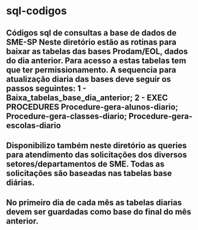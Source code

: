 # sql-codigos
 Códigos sql de consultas a base de dados de SME-SP
Neste diretório estão as rotinas para baixar as tabelas das bases Prodam/EOL, dados do dia anterior.
Para acesso a estas tabelas tem que ter permissionamento.
A sequencia para atualização diaria das bases deve seguir os passos seguintes:
1 - Baixa_tabelas_base_dia_anterior;
2 - EXEC PROCEDURES
    Procedure-gera-alunos-diario;
    Procedure-gera-classes-diario;
    Procedure-gera-escolas-diario
------------------------------------------------------------
Disponibilizo também neste diretório as queries para atendimento das solicitações dos diversos setores/departamentos de SME.
Todas as solicitações são baseadas nas tabelas base diárias.
-------------------------------------------------------------
No primeiro dia de cada mês as tabelas diarias devem ser guardadas como base do final do mês anterior.
-----------------------------------------------------------------
